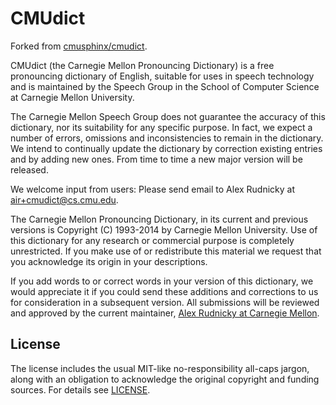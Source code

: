 # CMUdict

Forked from [cmusphinx/cmudict](https://github.com/cmusphinx/cmudict).

CMUdict (the Carnegie Mellon Pronouncing Dictionary) is a free pronouncing dictionary of English, suitable for uses in speech technology and is maintained by the Speech Group in the School of Computer Science at Carnegie Mellon University.

The Carnegie Mellon Speech Group does not guarantee the accuracy of this dictionary, nor its suitability for any specific purpose.
In fact, we expect a number of errors, omissions and inconsistencies to remain in the dictionary.
We intend to continually update the dictionary by correction existing entries and by adding new ones.
From time to time a new major version will be released.

We welcome input from users: Please send email to Alex Rudnicky at [air+cmudict@cs.cmu.edu](mailto:air+cmudict@cs.cmu.edu).

The Carnegie Mellon Pronouncing Dictionary, in its current and previous versions is Copyright (C) 1993-2014 by Carnegie Mellon University.
Use of this dictionary for any research or commercial purpose is completely unrestricted.
If you make use of or redistribute this material we request that you acknowledge its origin in your descriptions.

If you add words to or correct words in your version of this dictionary, we would appreciate it if you could send these additions and corrections to us for consideration in a subsequent version.
All submissions will be reviewed and approved by the current maintainer, [Alex Rudnicky at Carnegie Mellon](http://www.cs.cmu.edu/~air/).


## License

The license includes the usual MIT-like no-responsibility all-caps jargon, along with an obligation to acknowledge the original copyright and funding sources. For details see [LICENSE](LICENSE).
